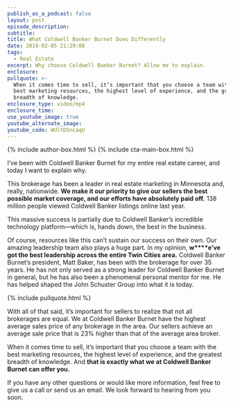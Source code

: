 ```yaml
---
publish_as_a_podcast: false
layout: post
episode_description:
subtitle:
title: What Coldwell Banker Burnet Does Differently
date: 2019-02-05 21:29:08
tags:
  - Real Estate
excerpt: Why choose Coldwell Banker Burnet? Allow me to explain.
enclosure:
pullquote: >-
  When it comes time to sell, it’s important that you choose a team with the
  best marketing resources, the highest level of experience, and the greatest
  breadth of knowledge.
enclosure_type: video/mp4
enclosure_time:
use_youtube_image: true
youtube_alternate_image:
youtube_code: WUltDSncaqU
---
```


{% include author-box.html %}
{% include cta-main-box.html %}

I’ve been with Coldwell Banker Burnet for my entire real estate career, and today I want to explain why.

This brokerage has been a leader in real estate marketing in Minnesota and, really, nationwide. **We make it our priority to give our sellers the best possible market coverage, and our efforts have absolutely paid off.** 138 million people viewed Coldwell Banker listings online last year.

This massive success is partially due to Coldwell Banker’s incredible technology platform—which is, hands down, the best in the business.

Of course, resources like this can’t sustain our success on their own. Our amazing leadership team also plays a huge part. In my opinion, **w****e’ve got the best leadership across the entire Twin Cities area.** Coldwell Banker Burnet’s president, Matt Baker, has been with the brokerage for over 35 years. He has not only served as a strong leader for Coldwell Banker Burnet in general, but he has also been a phenomenal personal mentor for me. He has helped shaped the John Schuster Group into what it is today.

{% include pullquote.html %}

With all of that said, it’s important for sellers to realize that not all brokerages are equal. We at Coldwell Banker Burnet have the highest average sales price of any brokerage in the area. Our sellers achieve an average sale price that is 23% higher than that of the average area broker.

When it comes time to sell, it’s important that you choose a team with the best marketing resources, the highest level of experience, and the greatest breadth of knowledge. And **that is exactly what we at Coldwell Banker Burnet can offer you.**

If you have any other questions or would like more information, feel free to give us a call or send us an email. We look forward to hearing from you soon.